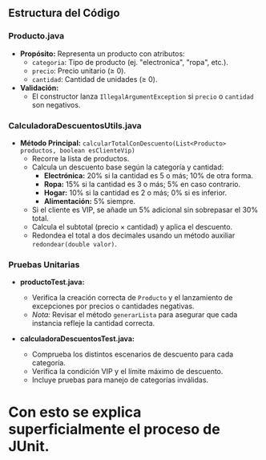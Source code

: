 ## Estructura del Código

### Producto.java  
- **Propósito:** Representa un producto con atributos:  
  - `categoria`: Tipo de producto (ej. "electronica", "ropa", etc.).  
  - `precio`: Precio unitario (≥ 0).  
  - `cantidad`: Cantidad de unidades (≥ 0).  
- **Validación:**  
  - El constructor lanza `IllegalArgumentException` si `precio` o `cantidad` son negativos.

### CalculadoraDescuentosUtils.java  
- **Método Principal:** `calcularTotalConDescuento(List<Producto> productos, boolean esClienteVip)`  
  - Recorre la lista de productos.
  - Calcula un descuento base según la categoría y cantidad:
    - **Electrónica:** 20% si la cantidad es 5 o más; 10% de otra forma.
    - **Ropa:** 15% si la cantidad es 3 o más; 5% en caso contrario.
    - **Hogar:** 10% si la cantidad es 2 o más; 0% si es inferior.
    - **Alimentación:** 5% siempre.
  - Si el cliente es VIP, se añade un 5% adicional sin sobrepasar el 30% total.
  - Calcula el subtotal (precio × cantidad) y aplica el descuento.
  - Redondea el total a dos decimales usando un método auxiliar `redondear(double valor)`.

### Pruebas Unitarias  
- **productoTest.java:**  
  - Verifica la creación correcta de `Producto` y el lanzamiento de excepciones por precios o cantidades negativas.
  - *Nota:* Revisar el método `generarLista` para asegurar que cada instancia refleje la cantidad correcta.
  
- **calculadoraDescuentosTest.java:**  
  - Comprueba los distintos escenarios de descuento para cada categoría.
  - Verifica la condición VIP y el límite máximo de descuento.
  - Incluye pruebas para manejo de categorías inválidas.

 # Con esto se explica superficialmente el proceso de JUnit.
